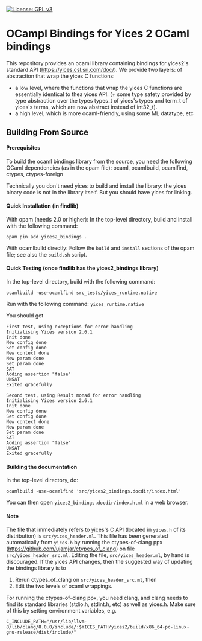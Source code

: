 [![License: GPL v3](https://img.shields.io/badge/License-GPLv3-blue.svg)](https://www.gnu.org/licenses/gpl-3.0)

# OCampl Bindings for Yices 2 OCaml bindings

This repository provides an ocaml library containing bindings for yices2's standard API (https://yices.csl.sri.com/doc/).
We provide two layers: of abstraction that wrap the yices C functions:
- a low level, where the functions that wrap the yices C functions are essentially identical to thea yices API.
(+ some type safety provided by type abstraction over the types types_t of yices's types and term_t of yices's terms, which are now abstract instead of int32_t).
- a high level, which is more ocaml-friendly, using some ML datatype, etc

## Building From Source

#### Prerequisites

To build the ocaml bindings library from the source, you need the following OCaml dependencies (as in the opam file): ocaml, ocamlbuild, ocamlfind, ctypes, ctypes-foreign

Technically you don't need yices to build and install the library: the yices binary code is not in the library itself.
But you should have yices for linking.

#### Quick Installation (in findlib)

With opam (needs 2.0 or higher):
In the top-level directory, build and install with the following command:
```
opam pin add yices2_bindings .
```

With ocamlbuild directly:
Follow the `build` and `install` sections of the opam file; see also the `build.sh` script.

#### Quick Testing (once findlib has the yices2_bindings library)

In the top-level directory, build with the following command:
```
ocamlbuild -use-ocamlfind src_tests/yices_runtime.native
```

Run with the following command:
```yices_runtime.native```

You should get
```
First test, using exceptions for error handling
Initialising Yices version 2.6.1
Init done
New config done
Set config done
New context done
New param done
Set param done
SAT
Adding assertion "false"
UNSAT
Exited gracefully

Second test, using Result monad for error handling
Initialising Yices version 2.6.1
Init done
New config done
Set config done
New context done
New param done
Set param done
SAT
Adding assertion "false"
UNSAT
Exited gracefully
```

#### Building the documentation

In the top-level directory, do:
```
ocamlbuild -use-ocamlfind 'src/yices2_bindings.docdir/index.html'
```
You can then open `yices2_bindings.docdir/index.html` in a web browser.


#### Note

The file that immediately refers to yices's C API (located in `yices.h` of its distribution) is `src/yices_header.ml`.
This file has been generated automatically from `yices.h` by running the ctypes-of-clang ppx (https://github.com/ujamjar/ctypes_of_clang) on file `src/yices_header_src.ml`.
Editing the file, `src/yices_header.ml`, by hand is discouraged. If the yices API changes, 
then the suggested way of updating the bindings library is to 

1. Rerun ctypes_of_clang on `src/yices_header_src.ml`, then 
2. Edit the two levels of ocaml wrappings.

For running the ctypes-of-clang ppx, you need clang, and clang needs to find its standard libraries (stdio.h, stdint.h, etc) as well as yices.h.
Make sure of this by setting environment variables, e.g.
```
C_INCLUDE_PATH="/usr/lib/llvm-8/lib/clang/8.0.0/include/:$YICES_PATH/yices2/build/x86_64-pc-linux-gnu-release/dist/include/"
```
